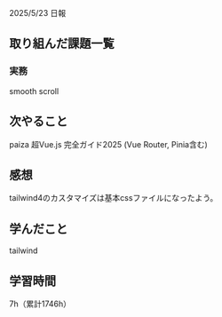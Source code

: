 2025/5/23 日報
## 取り組んだ課題一覧



### 実務
smooth scroll


## 次やること
paiza
超Vue.js 完全ガイド2025 (Vue Router, Pinia含む)



## 感想
tailwind4のカスタマイズは基本cssファイルになったよう。


## 学んだこと
tailwind


## 学習時間
7h（累計1746h）
